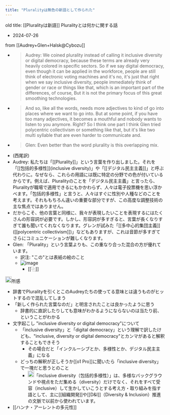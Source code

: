 ```yaml
---
title: "Pluralityは無色の新語として作られた"
---
```


old title: [[Pluralityは新語]]
Pluralityとは何かに関する話
- 2024-07-26

from [[Audrey+Glen+Halsk@Cybozu]]
- > Audrey: We coined plurality instead of calling it inclusive diversity or digital democracy, because these terms are already very heavily colored in specific sectors. So if we say digital democracy, even though it can be applied in the workforce, people are still think of electronic voting machines and it's no, it's just that right when we say inclusive diversity, people immediately think of gender or race or things like that, which is an important part of the differences, of course, But it is not the primary focus of this great smoothing technologies.
- >  And so, like all the words, needs more adjectives to kind of go into places where we want to go into. But at some point, if you have too many adjectives, it becomes a mouthful and nobody wants to listen to you anymore. Right? So I think one part I think Glen tried polycentric collectivism or something like that, but it's like two multi syllable that are even harder to communicate and.
- > Glen: Even better than the word plurality is this overlapping mix.
- (西尾訳)
- Audrey: 私たちは「[[Plurality]]」という言葉を作り出しました。それを「[[包括的多様性]](inclusive diversity)」や「[[デジタル民主主義]]」と呼ぶ代わりに。なぜなら、これらの用語には既に特定の分野での色が付いているからです。例えば、Pluralityのことを「デジタル民主主義」と言ったら、Pluralityが職場で適用できるにもかかわらず、人々は電子投票機を思い浮かべます。「包括的多様性」と言うと、人々はすぐに性別や人種などのことを考えます。それももちろん違いの重要な部分ですが、この高度な調整技術の主な焦点ではありません。
- だからこそ、他の言葉と同様に、我々が表現したいことを表現するにはたくさんの形容詞が必要です。しかし、形容詞が多すぎると、言葉が長くなりすぎて誰も聞いてくれなくなります。グレンが試みた「[[多中心的集団主義]]([[polycentric collectivism]])」などもありますが、これは音節が多すぎてさらにコミュニケーションが難しくなります。
- Glen: 「Plurality」という言葉よりも、この重なり合った混合の方が優れています。
    - 訳注: "この"とは表紙の絵のこと
    - ![image](https://gyazo.com/5edd08c4d5f22c0b0d219864db633273/thumb/1000)
        - [[⿻]]


<img src='https://scrapbox.io/api/pages/nishio/nishio/icon' alt='nishio.icon' height="19.5"/>所感
- 辞書でPluralityを引くとこのAudreyたちの使ってる意味とは違うものがヒットするので混乱してしまう
- 「新しく作られた言葉なのだ」と明言されたことは良かったように思う
    - 辞書的に直訳したりしても意味がわかるようにならないのは当たり前、ということがわかる
- 文字起こし "inclusive diversity or digital democracy"について
    - 「inclusive diversity」と「digital democracy」という理解で訳したけども、"inclusive, diversity or digital democracy"とカンマがあると解釈することもできそう
        - その場合だと「インクルーシブとか、多様性とか、デジタル民主主義」になる
    - どっちの解釈が正しそうか[[o1 Pro]]に聞いたら「inclusive diversity」で一塊だと思うとのこと
        - <img src='https://scrapbox.io/api/pages/nishio/o1 Pro/icon' alt='o1 Pro.icon' height="19.5"/>「inclusive diversity（包括的多様性）」は、多様なバックグラウンドや視点をただ集める（diversity）だけでなく、それをすべて受容（inclusive）して生かしていこうとする考え方・取り組みを指す語として、主に[[組織開発]]や[[D&I]]（Diversity & Inclusion）推進の文脈で以前から使われています。
- [[ハンナ・アーレントの多元性]]
